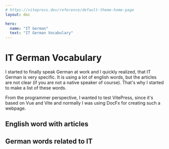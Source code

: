 ```yaml
---
# https://vitepress.dev/reference/default-theme-home-page
layout: doc

hero:
  name: "IT German"
  text: "IT German Vocabulary"
---
```


# IT German Vocabulary
I started to finally speak German at work and I quickly realized, that IT German is very specific. It is using a lot of english words, but the articles are not clear (if you are not a native speaker of course). That's why I started to make a list of these words.

From the programmer perspective, I wanted to test VitePress, since it's based on Vue and Vite and normally I was using DocFx for creating such a webpage.

## English word with articles

## German words related to IT

